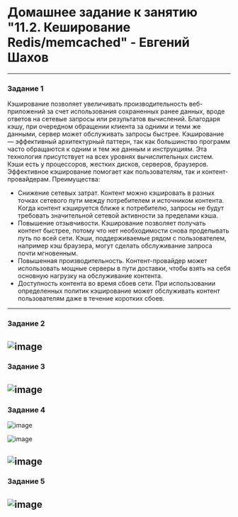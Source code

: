 # Домашнее задание к занятию "11.2. Кеширование Redis/memcached" - Евгений Шахов
---
### Задание 1
Кэширование позволяет увеличивать производительность веб-приложений за счет использования сохраненных ранее данных, вроде ответов на сетевые запросы или результатов вычислений. Благодаря кэшу, при очередном обращении клиента за одними и теми же данными, сервер может обслуживать запросы быстрее. Кэширование — эффективный архитектурный паттерн, так как большинство программ часто обращаются к одним и тем же данным и инструкциям. Эта технология присутствует на всех уровнях вычислительных систем. Кэши есть у процессоров, жестких дисков, серверов, браузеров.
Эффективное кэширование помогает как пользователям, так и контент-провайдерам. Преимущества:
+ Снижение сетевых затрат. Контент можно кэшировать в разных точках сетевого пути между потребителем и источником контента. Когда контент кэшируется ближе к потребителю, запросы не будут требовать значительной сетевой активности за пределами кэша.
+ Повышение отзывчивости. Кэширование позволяет получать контент быстрее, потому что нет необходимости снова проделывать путь по всей сети. Кэши, поддерживаемые рядом с пользователем, например кэш браузера, могут сделать обслуживание запроса почти мгновенным.
+ Повышенная производительность. Контент-провайдер может использовать мощные серверы в пути доставки, чтобы взять на себя основную нагрузку на обслуживание контента.
+ Доступность контента во время сбоев сети. При использовании определенных политик кэширование может обслуживать контент пользователям даже в течение коротких сбоев.
---
### Задание 2
![image](https://user-images.githubusercontent.com/122415129/227725444-f56d2648-5410-4f2b-8804-6431d252f8e1.png)
---
### Задание 3
![image](https://user-images.githubusercontent.com/122415129/227727787-89c6c005-ff45-4503-9ff2-bb4978da2b41.png)
---
### Задание 4
![image](https://user-images.githubusercontent.com/122415129/227728338-bf2723c6-2543-495f-8152-5c7d8fc390d2.png)

![image](https://user-images.githubusercontent.com/122415129/227730244-5c1d649c-8cf1-4e90-a7eb-56b61b02b2e2.png)

![image](https://user-images.githubusercontent.com/122415129/227729756-0fad2a78-2ff1-40e6-9f51-bf210e93b660.png)
---
### Задание 5
![image](https://user-images.githubusercontent.com/122415129/227730086-79d48a03-ff3d-447b-9c55-63d95ac82218.png)
---
